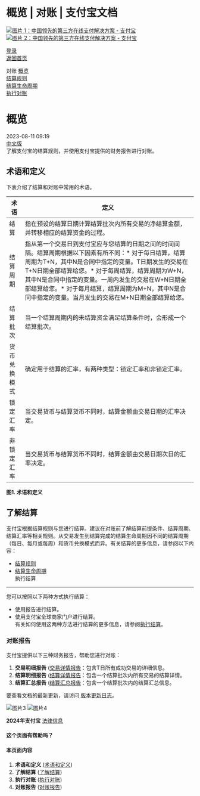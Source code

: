 概览 | 对账 | 支付宝文档
===============

[![图片 1：中国领先的第三方在线支付解决方案 - 支付宝](https://ac.alipay.com/storage/2024/3/26/d66c43c0-440d-4c97-9976-f2028a2c8c5e.svg) ![图片 2：中国领先的第三方在线支付解决方案 - 支付宝](https://ac.alipay.com/storage/2024/3/26/a48bd336-aea0-4f16-bf83-616eacbb4434.svg)](/docs/)

[登录](https://global.alipay.com/ilogin/account_login.htm?goto=https%3A%2F%2Fglobal.alipay.com%2Fdocs%2Fac%2Freconcile%2Foverview)  
[返回首页](../../)  

对账
[概览](/docs/ac/reconcile/overview)  
[结算规则](/docs/ac/reconcile/rules)  
[结算生命周期](/docs/ac/reconcile/lifecycle)  
[执行对账](/docs/ac/reconcile/perform)  

概览
========

2023-08-11 09:19  
[中文版](https://global.alipay.com/docs/ac/reconcile_cn)  
了解支付宝的结算规则，并使用支付宝提供的财务报告进行对账。  

术语和定义
---------------------

下表介绍了结算和对账中常用的术语。

| **术语** | **定义** |
| --- | --- |
| 结算 | 指在预设的结算日期计算结算批次内所有交易的净结算金额，并转移相应的结算资金的过程。 |
| 结算周期 | 指从第一个交易日到支付宝应与您结算的日期之间的时间间隔。结算周期根据以下因素有所不同：* 对于每日结算，结算周期为T+N，其中N是合同中指定的变量。T日期发生的交易在T+N日期全部结算给您。* 对于每周结算，结算周期为W+N，其中N是合同中指定的变量。一周内发生的交易在W+N日期全部结算给您。* 对于每月结算，结算周期为M+N，其中N是合同中指定的变量。当月发生的交易在M+N日期全部结算给您。 |
| 结算批次 | 当一个结算周期内的未结算资金满足结算条件时，会形成一个结算批次。 |
| 货币兑换模式 | 确定用于结算的汇率，有两种类型：锁定汇率和非锁定汇率。 |
| 锁定汇率 | 当交易货币与结算货币不同时，结算金额由交易日期的汇率决定。 |
| 非锁定汇率 | 当交易货币与结算货币不同时，结算金额由交易日期次日的汇率决定。 |
**图1. 术语和定义**

**了解结算**
----------------------
支付宝根据结算规则与您进行结算。建议在对账前了解结算前提条件、结算周期、结算汇率等相关规则。从交易发生到结算完成的结算生命周期因不同的结算周期（每日、每月或每周）和货币兑换模式而异。有关结算的更多信息，请参阅以下内容：
*   [结算规则](https://global.alipay.com/docs/ac/reconcile/rules)[](https://global.alipay.com/docs/ac/reconcile/lifecycle)
*   [结算生命周期](https://global.alipay.com/docs/ac/reconcile/lifecycle)  
执行结算
------------  
您可以按照以下两种方式执行结算：  
*   使用报告进行结算。
*   使用支付宝全球商家门户进行结算。  
有关如何使用这两种方法进行结算的更多信息，请参阅[执行结算](https://global.alipay.com/docs/ac/reconcile/perform)。
### 对账报告  
支付宝提供以下三种财务报告，帮助您进行对账：

1.  **交易明细报告** ([交易详情报告](https://global.alipay.com/docs/ac/reconcile/transaction_details)：包含T日所有成功交易的详细信息。
2.  **结算明细报告** ([结算详情报告](https://global.alipay.com/docs/ac/reconcile/settlement_details)：包含一个结算批次内所有交易的结算详情。
3.  **结算汇总报告** ([结算汇总报告](https://global.alipay.com/docs/ac/reconcile/settlement_summary)：包含一个结算批次内的结算汇总信息。

要查看文档的最新更新，请访问 [版本更新日志](https://global.alipay.com/docs/releasenotes)。

![图片3](https://ac.alipay.com/storage/2021/5/20/19b2c126-9442-4f16-8f20-e539b1db482a.png) ![图片4](https://ac.alipay.com/storage/2021/5/20/e9f3f154-dbf0-455f-89f0-b3d4e0c14481.png)

**2024年支付宝** [法律信息](https://global.alipay.com/docs/ac/platform/membership)

#### 这个页面有帮助吗？

#### 本页面内容

1.  **术语和定义** ([术语和定义](#mTNJP "术语和定义"))
2.  **了解结算** ([了解结算](#Of9pL "了解结算"))
3.  **执行对账** ([执行对账](#FgI44 "执行对账"))
4.  **对账报告** ([对账报告](#ftnrc "对账报告"))